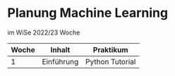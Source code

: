 # Planung Machine Learning
im WiSe 2022/23 Woche

| Woche  	| Inhalt  	| Praktikum      |
|---	|---	| ---          |
| 1  	| Einführung  	| Python Tutorial          |